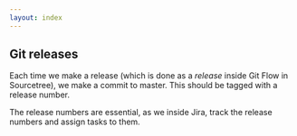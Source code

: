 ```yaml
---
layout: index
---
```



Git releases
---

Each time we make a release (which is done as a *release* inside Git Flow in Sourcetree), we make a commit to master. This should be tagged with a release number.

The release numbers are essential, as we inside Jira, track the release numbers and assign tasks to them.